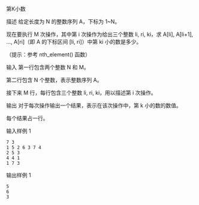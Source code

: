 第K小数

描述
给定长度为 N 的整数序列 A，下标为 1~N。

现在要执行 M 次操作，其中第 i 次操作为给出三个整数 li, ri, ki，求 A[li], A[li+1], ..., A[ri]（即 A 的下标区间 [li, ri]）中第 ki 小的数是多少。

（提示：参考 nth_element() 函数）

输入
第一行包含两个整数 N 和 M。

第二行包含 N 个整数，表示整数序列 A。

接下来 M 行，每行包含三个整数 li, ri, ki，用以描述第 i 次操作。

输出
对于每次操作输出一个结果，表示在该次操作中，第 k 小的数的数值。

每个结果占一行。

输入样例 1
```
7 3
1 5 2 6 3 7 4
2 5 3
4 4 1
1 7 3
```

输出样例 1
```
5
6
3
```
